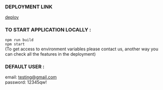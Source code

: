 ### DEPLOYMENT LINK
[deploy](https://graphiql-app-nu.vercel.app/ru)

### TO START APPLICATION LOCALLY :
``npm run build``\
``npm start``\
(To get access to environment variables please contact us, another way you can check all the features in the deployment)

### DEFAULT USER :
email: testing@gmail.com\
password: 12345qw!
